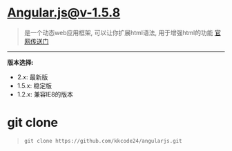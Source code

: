 # Angular.js@v-1.5.8
> 是一个动态web应用框架, 可以让你扩展html语法, 用于增强html的功能
[官网传送门](https://angularjs.org)
------
**版本选择:**
 + 2.x: 最新版
 + 1.5.x: 稳定版
 + 1.2.x: 兼容IE8的版本

# git clone
> ```git clone https://github.com/kkcode24/angularjs.git```
